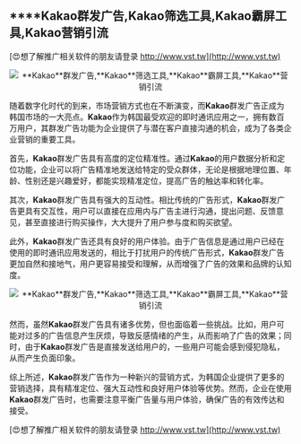 ## ****Kakao**群发广告,**Kakao**筛选工具,**Kakao**霸屏工具,**Kakao**营销引流**

[😍想了解推广相关软件的朋友请登录 http://www.vst.tw](http://www.vst.tw)

 <center><img src="https://vst.tw/MP4/tuiguang/png/1.png" alt="**Kakao**群发广告,**Kakao**筛选工具,**Kakao**霸屏工具,**Kakao**营销引流"></center>

随着数字化时代的到来，市场营销方式也在不断演变，而**Kakao**群发广告正成为韩国市场的一大亮点。**Kakao**作为韩国最受欢迎的即时通讯应用之一，拥有数百万用户，其群发广告功能为企业提供了与潜在客户直接沟通的机会，成为了各类企业营销的重要工具。

首先，**Kakao**群发广告具有高度的定位精准性。通过**Kakao**的用户数据分析和定位功能，企业可以将广告精准地发送给特定的受众群体，无论是根据地理位置、年龄、性别还是兴趣爱好，都能实现精准定位，提高广告的触达率和转化率。

其次，**Kakao**群发广告具有强大的互动性。相比传统的广告形式，**Kakao**群发广告更具有交互性，用户可以直接在应用内与广告主进行沟通，提出问题、反馈意见，甚至直接进行购买操作，大大提升了用户参与度和购买欲望。

此外，**Kakao**群发广告还具有良好的用户体验。由于广告信息是通过用户已经在使用的即时通讯应用发送的，相比于打扰用户的传统广告形式，**Kakao**群发广告更加自然和接地气，用户更容易接受和理解，从而增强了广告的效果和品牌的认知度。

 <center><img src="https://vst.tw/MP4/tuiguang/png/7.png" alt="**Kakao**群发广告,**Kakao**筛选工具,**Kakao**霸屏工具,**Kakao**营销引流"></center>

然而，虽然**Kakao**群发广告具有诸多优势，但也面临着一些挑战。比如，用户可能对过多的广告信息产生厌烦，导致反感情绪的产生，从而影响了广告的效果；同时，由于**Kakao**群发广告是直接发送给用户的，一些用户可能会感到侵犯隐私，从而产生负面印象。

综上所述，**Kakao**群发广告作为一种新兴的营销方式，为韩国企业提供了更多的营销选择，具有精准定位、强大互动性和良好用户体验等优势。然而，企业在使用**Kakao**群发广告时，也需要注意平衡广告量与用户体验，确保广告的有效传达和接受。

[😍想了解推广相关软件的朋友请登录 http://www.vst.tw](http://www.vst.tw)




